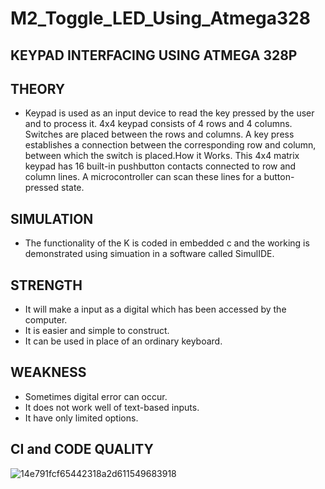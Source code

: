 # M2_Toggle_LED_Using_Atmega328
## KEYPAD INTERFACING USING ATMEGA 328P
## THEORY
  * Keypad is used as an input device to read the key pressed by the user and to process it. 4x4 keypad consists of 4 rows and 4 columns. Switches are placed between the rows and columns. A key press establishes a connection between the corresponding row and column, between which the switch is placed.How it Works. This 4x4 matrix keypad has 16 built-in pushbutton contacts connected to row and column lines. A microcontroller can scan these lines for a button-pressed state.
## SIMULATION
  * The functionality of the K is coded in embedded c and the working is demonstrated using simuation in a software called SimulIDE.
## STRENGTH
   * It will make a input as a digital which has been accessed by the computer.
   * It is easier and simple to construct.
   * It can be used in place of an ordinary keyboard.
## WEAKNESS
   * Sometimes digital error can occur.
   * It does not work well of text-based inputs.
   * It have only limited options.
## CI and CODE QUALITY
![14e791fcf65442318a2d611549683918](https://user-images.githubusercontent.com/101448351/164996742-b6f09841-0325-4b42-b5a3-2d3a81c984f8.svg)

